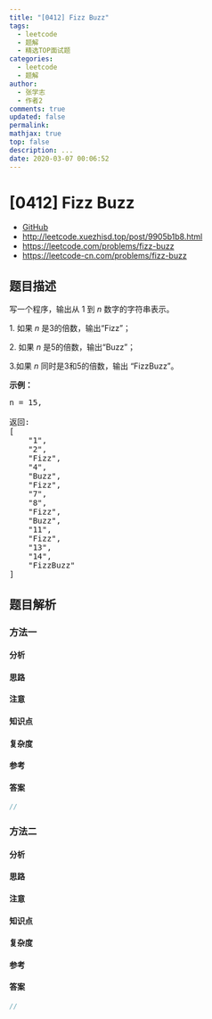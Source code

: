 ```yaml
---
title: "[0412] Fizz Buzz"
tags:
  - leetcode
  - 题解
  - 精选TOP面试题
categories:
  - leetcode
  - 题解
author:
  - 张学志
  - 作者2
comments: true
updated: false
permalink:
mathjax: true
top: false
description: ...
date: 2020-03-07 00:06:52
---
```



# [0412] Fizz Buzz
* [GitHub](https://github.com/algoboy101/LeetCodeCrowdsource/tree/master/_posts/QA/%5B0412%5D%20Fizz%20Buzz.md)
* http://leetcode.xuezhisd.top/post/9905b1b8.html
* https://leetcode.com/problems/fizz-buzz
* https://leetcode-cn.com/problems/fizz-buzz


## 题目描述

<p>写一个程序，输出从 1 到 <em>n</em> 数字的字符串表示。</p>

<p>1. 如果&nbsp;<em>n&nbsp;</em>是3的倍数，输出&ldquo;Fizz&rdquo;；</p>

<p>2. 如果&nbsp;<em>n&nbsp;</em>是5的倍数，输出&ldquo;Buzz&rdquo;；</p>

<p>3.如果&nbsp;<em>n&nbsp;</em>同时是3和5的倍数，输出 &ldquo;FizzBuzz&rdquo;。</p>

<p><strong>示例：</strong></p>

<pre>n = 15,

返回:
[
    &quot;1&quot;,
    &quot;2&quot;,
    &quot;Fizz&quot;,
    &quot;4&quot;,
    &quot;Buzz&quot;,
    &quot;Fizz&quot;,
    &quot;7&quot;,
    &quot;8&quot;,
    &quot;Fizz&quot;,
    &quot;Buzz&quot;,
    &quot;11&quot;,
    &quot;Fizz&quot;,
    &quot;13&quot;,
    &quot;14&quot;,
    &quot;FizzBuzz&quot;
]
</pre>



## 题目解析


### 方法一

#### 分析

#### 思路

#### 注意

#### 知识点

#### 复杂度

#### 参考

#### 答案

```cpp
//
```


### 方法二

#### 分析

#### 思路

#### 注意

#### 知识点

#### 复杂度

#### 参考

#### 答案

```cpp
//
```


